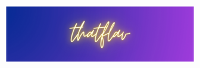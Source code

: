 ![thatflav_logo](https://github.com/thatflav/thatflav/blob/main/thatflav-updated.png?raw=true)

<!--
**thatflav/thatflav** is a ✨ _special_ ✨ repository because its `README.md` (this file) appears on your GitHub profile.

<h2 align="center">
  Hi there 👋
</h1>

Here are some ideas to get you started:

- 🔭 I’m currently working on ...
- 🌱 I’m currently learning ...
- 👯 I’m looking to collaborate on ...
- 🤔 I’m looking for help with ...
- 💬 Ask me about ...
- 📫 How to reach me: ...
- 😄 Pronouns: ...
- ⚡ Fun fact: ...
-->
